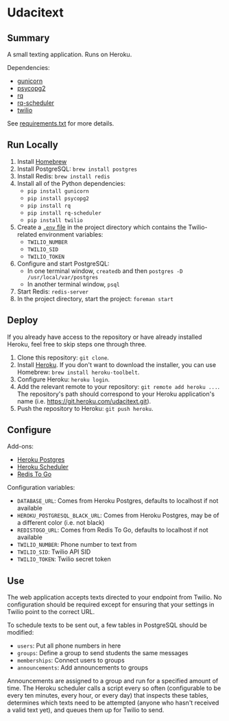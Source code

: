 # Udacitext

## Summary

A small texting application. Runs on Heroku.

Dependencies:

- [gunicorn](http://gunicorn.org)
- [psycopg2](http://initd.org/psycopg/)
- [rq](http://python-rq.org)
- [rq-scheduler](https://github.com/ui/rq-scheduler)
- [twilio](https://www.twilio.com)

See [requirements.txt](requirements.txt) for more details.

## Run Locally

1. Install [Homebrew](http://brew.sh)
2. Install PostgreSQL: `brew install postgres`
3. Install Redis: `brew install redis`
4. Install all of the Python dependencies:
   - `pip install gunicorn`
   - `pip install psycopg2`
   - `pip install rq`
   - `pip install rq-scheduler`
   - `pip install twilio`
5. Create a [`.env`
   file](https://devcenter.heroku.com/articles/config-vars#local-setup) in the
   project directory which contains the Twilio-related environment variables:
   - `TWILIO_NUMBER`
   - `TWILIO_SID`
   - `TWILIO_TOKEN`
6. Configure and start PostgreSQL:
   - In one terminal window, `createdb` and then
   `postgres -D /usr/local/var/postgres`
   - In another terminal window, `psql`
7. Start Redis: `redis-server`
8. In the project directory, start the project: `foreman start`

## Deploy

If you already have access to the repository or have already installed Heroku,
feel free to skip steps one through three.

1. Clone this repository: `git clone`.
2. Install [Heroku](https://toolbelt.heroku.com). If you don't want to download
   the installer, you can use Homebrew: `brew install heroku-toolbelt`.
3. Configure Heroku: `heroku login`.
4. Add the relevant remote to your repository: `git remote add heroku ...`. The
   repository's path should correspond to your Heroku application's name (i.e.
   https://git.heroku.com/udacitext.git).
5. Push the repository to Heroku: `git push heroku`.

## Configure

Add-ons:

- [Heroku Postgres](https://addons.heroku.com/heroku-postgresql)
- [Heroku Scheduler](https://addons.heroku.com/scheduler)
- [Redis To Go](https://addons.heroku.com/RedisToGo)

Configuration variables:

- `DATABASE_URL`: Comes from Heroku Postgres, defaults to localhost if not
  available
- `HEROKU_POSTGRESQL_BLACK_URL`: Comes from Heroku Postgres, may be of a
  different color (i.e. not black)
- `REDISTOGO_URL`: Comes from Redis To Go, defaults to localhost if not
  available
- `TWILIO_NUMBER`: Phone number to text from
- `TWILIO_SID`: Twilio API SID
- `TWILIO_TOKEN`: Twilio secret token

## Use

The web application accepts texts directed to your endpoint from Twilio. No
configuration should be required except for ensuring that your settings in
Twilio point to the correct URL.

To schedule texts to be sent out, a few tables in PostgreSQL should be
modified:

- `users`: Put all phone numbers in here
- `groups`: Define a group to send students the same messages
- `memberships`: Connect users to groups
- `announcements`: Add announcements to groups

Announcements are assigned to a group and run for a specified amount of time.
The Heroku scheduler calls a script every so often (configurable to be every
ten minutes, every hour, or every day) that inspects these tables, determines
which texts need to be attempted (anyone who hasn't received a valid text yet),
and queues them up for Twilio to send.
